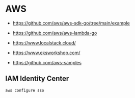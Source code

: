 # AWS

* https://github.com/aws/aws-sdk-go/tree/main/example
* https://github.com/aws/aws-lambda-go

* https://www.localstack.cloud/

* https://www.eksworkshop.com/
* https://github.com/aws-samples

## IAM Identity Center

```
aws configure sso
```